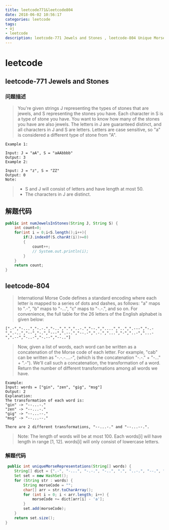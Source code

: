 ```yaml
---
title: leetcode771&leetcode804
date: 2018-06-02 10:56:17
categories: leetcode
tags:
- oj
- leetcode 
description: leetcode-771 Jewels and Stones , leetcode-804 Unique Morse Code Words
---
```

# leetcode

## leetcode-771 Jewels and Stones

### 问题描述

>You're given strings J representing the types of stones that are jewels, and S representing the stones you have.  Each character in S is a type of stone you have.  You want to know how many of the stones you have are also jewels.
The letters in J are guaranteed distinct, and all characters in J and S are letters. Letters are case sensitive, so "a" is considered a different type of stone from "A".
```text
Example 1:

Input: J = "aA", S = "aAAbbbb"
Output: 3
Example 2:

Input: J = "z", S = "ZZ"
Output: 0
Note:
```

> * S and J will consist of letters and have length at most 50.
> * The characters in J are distinct.

## 解题代码

```java
public int numJewelsInStones(String J, String S) {
    int count=0;
    for(int i = 0;i<S.length();i++){
        if(J.indexOf(S.charAt(i))>=0)
        {
            count++;
            // System.out.println(i);
        } 
    }
    return count;
}
```

## leetcode-804
>International Morse Code defines a standard encoding where each letter is mapped to a series of dots and dashes, as follows: "a" maps to ".-", "b" maps to "-...", "c" maps to "-.-.", and so on.
For convenience, the full table for the 26 letters of the English alphabet is given below:

```text
[".-","-...","-.-.","-..",".","..-.","--.","....","..",".---","-.-",".-..","--","-.","---",".--.","--.-",".-.","...","-","..-","...-",".--","-..-","-.--","--.."]
```

>Now, given a list of words, each word can be written as a concatenation of the Morse code of each letter. For example, "cab" can be written as "-.-.-....-", (which is the concatenation "-.-." + "-..." + ".-"). We'll call such a concatenation, the transformation of a word.
Return the number of different transformations among all words we have.

```text
Example:
Input: words = ["gin", "zen", "gig", "msg"]
Output: 2
Explanation: 
The transformation of each word is:
"gin" -> "--...-."
"zen" -> "--...-."
"gig" -> "--...--."
"msg" -> "--...--."

There are 2 different transformations, "--...-." and "--...--.".
```

>Note:
The length of words will be at most 100.
Each words[i] will have length in range [1, 12].
words[i] will only consist of lowercase letters.

### 解题代码

```java
 public int uniqueMorseRepresentations(String[] words) {
    String[] dict = {".-", "-...", "-.-.", "-..", ".", "..-.", "--.", "....", "..", ".---", "-.-", ".-..", "--", "-.", "---", ".--.", "--.-", ".-.", "...", "-", "..-", "...-", ".--", "-..-", "-.--", "--.."};
    Set set = new HashSet();
    for (String str : words) {
        String morseCode = "";
        char[] arr = str.toCharArray();
        for (int i = 0; i < arr.length; i++) {
            morseCode += dict[arr[i] - 'a'];
        }
        set.add(morseCode);
    }
    return set.size();
}
```